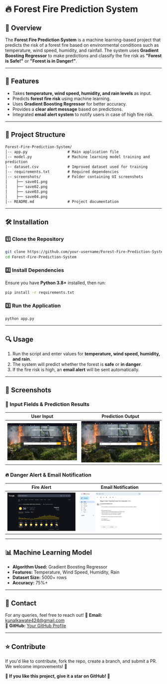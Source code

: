 # 🔥 Forest Fire Prediction System

## 📌 Overview
The **Forest Fire Prediction System** is a machine learning-based project that predicts the risk of a forest fire based on environmental conditions such as temperature, wind speed, humidity, and rainfall. The system uses **Gradient Boosting Regressor** to make predictions and classify the fire risk as **"Forest is Safe!"** or **"Forest is in Danger!"**.

---

## 🚀 Features
- Takes **temperature, wind speed, humidity, and rain levels** as input.
- Predicts **forest fire risk** using machine learning.
- Uses **Gradient Boosting Regressor** for better accuracy.
- Provides a **clear alert message** based on predictions.
- Integrated **email alert system** to notify users in case of high fire risk.

---

## 📂 Project Structure
```
Forest-Fire-Prediction-System/
│-- app.py                  # Main application file
│-- model.py                # Machine learning model training and prediction
│-- dataset.csv             # Improved dataset used for training
│-- requirements.txt        # Required dependencies
│-- screenshots/            # Folder containing UI screenshots
│    ├── save01.png
│    ├── save02.png
│    ├── save03.png
│    ├── save04.png
│-- README.md               # Project documentation
```

---

## 🛠 Installation

### 1️⃣ Clone the Repository
```bash
git clone https://github.com/your-username/Forest-Fire-Prediction-System.git
cd Forest-Fire-Prediction-System
```

### 2️⃣ Install Dependencies
Ensure you have **Python 3.8+** installed, then run:
```bash
pip install -r requirements.txt
```

### 3️⃣ Run the Application
```bash
python app.py
```

---

## 🔍 Usage
1. Run the script and enter values for **temperature, wind speed, humidity, and rain**.
2. The system will predict whether the forest is **safe** or **in danger**.
3. If the fire risk is high, an **email alert** will be sent automatically.

---

## 📸 Screenshots
### 🎯 Input Fields & Prediction Results
| User Input | Prediction Output |
|------------|------------------|
| ![Input Fields](screenshots/save01.png) | ![Prediction Result](screenshots/save02.png) |

### 🔥 Danger Alert & Email Notification
| Fire Alert | Email Notification |
|------------|------------------|
| ![Fire Alert](screenshots/save03.png) | ![Email Alert](screenshots/save04.png) |

---

## 📊 Machine Learning Model
- **Algorithm Used:** Gradient Boosting Regressor
- **Features:** Temperature, Wind Speed, Humidity, Rain
- **Dataset Size:** 5000+ rows
- **Accuracy:** 75%+

---

## 📧 Contact
For any queries, feel free to reach out!
📌 **Email:** kunalkawate424@gmail.com  
📌 **GitHub:** [Your GitHub Profile](https://github.com/Kunal-kawate)

---

## ⭐ Contribute
If you'd like to contribute, fork the repo, create a branch, and submit a PR. We welcome improvements! 🎉

**🌟 If you like this project, give it a star on GitHub! 🌟**

